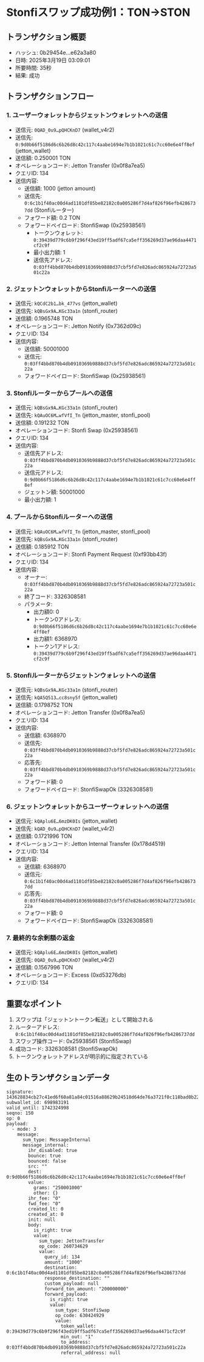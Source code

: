 # Stonfiスワップ成功例1：TON→STON

## トランザクション概要
- ハッシュ: 0b29454e…e62a3a80
- 日時: 2025年3月19日 03:09:01
- 所要時間: 35秒
- 結果: 成功

## トランザクションフロー

### 1. ユーザーウォレットからジェットンウォレットへの送信
- 送信元: `0QAD_0u9…pQHCKnD7` (wallet_v4r2)
- 送信先: `0:9d0b66f5186d6c6b26d8c42c117c4aabe1694e7b1b1021c61c7cc60e6e4ff8ef` (jetton_wallet)
- 送信額: 0.250001 TON
- オペレーションコード: Jetton Transfer (0x0f8a7ea5)
- クエリID: 134
- 送信内容:
  - 送信額: 1000 (jetton amount)
  - 送信先: `0:6c1b1f40ac00d4ad1101df85be82182c0a005286f7d4af826f96efb4286737dd` (Stonfiルーター)
  - フォワード額: 0.2 TON
  - フォワードペイロード: StonfiSwap (0x25938561)
    - トークンウォレット: `0:39439d779c6b9f296f43ed19ff5adf67ca5eff356269d37ae96daa4471cf2c9f`
    - 最小出力額: 1
    - 送信先アドレス: `0:03ff4bbd870b4db0910369b9888d37cbf5fd7e826adc865924a72723a501c22a`

### 2. ジェットンウォレットからStonfiルーターへの送信
- 送信元: `kQCdC2b1…bk_477vs` (jetton_wallet)
- 送信先: `kQBsGx9A…KGc33a1n` (stonfi_router)
- 送信額: 0.1965748 TON
- オペレーションコード: Jetton Notify (0x7362d09c)
- クエリID: 134
- 送信内容:
  - 送信額: 50001000
  - 送信元: `0:03ff4bbd870b4db0910369b9888d37cbf5fd7e826adc865924a72723a501c22a`
  - フォワードペイロード: StonfiSwap (0x25938561)

### 3. Stonfiルーターからプールへの送信
- 送信元: `kQBsGx9A…KGc33a1n` (stonfi_router)
- 送信先: `kQAuOC6M…wfVfI_Tn` (jetton_master, stonfi_pool)
- 送信額: 0.191232 TON
- オペレーションコード: Stonfi Swap (0x25938561)
- クエリID: 134
- 送信内容:
  - 送信先アドレス: `0:03ff4bbd870b4db0910369b9888d37cbf5fd7e826adc865924a72723a501c22a`
  - 送信元アドレス: `0:9d0b66f5186d6c6b26d8c42c117c4aabe1694e7b1b1021c61c7cc60e6e4ff8ef`
  - ジェットン額: 50001000
  - 最小出力額: 1

### 4. プールからStonfiルーターへの送信
- 送信元: `kQAuOC6M…wfVfI_Tn` (jetton_master, stonfi_pool)
- 送信先: `kQBsGx9A…KGc33a1n` (stonfi_router)
- 送信額: 0.185912 TON
- オペレーションコード: Stonfi Payment Request (0xf93bb43f)
- クエリID: 134
- 送信内容:
  - オーナー: `0:03ff4bbd870b4db0910369b9888d37cbf5fd7e826adc865924a72723a501c22a`
  - 終了コード: 3326308581
  - パラメータ:
    - 出力額0: 0
    - トークン0アドレス: `0:9d0b66f5186d6c6b26d8c42c117c4aabe1694e7b1b1021c61c7cc60e6e4ff8ef`
    - 出力額1: 6368970
    - トークン1アドレス: `0:39439d779c6b9f296f43ed19ff5adf67ca5eff356269d37ae96daa4471cf2c9f`

### 5. Stonfiルーターからジェットンウォレットへの送信
- 送信元: `kQBsGx9A…KGc33a1n` (stonfi_router)
- 送信先: `kQA5Q513…cc8sny5f` (jetton_wallet)
- 送信額: 0.1798752 TON
- オペレーションコード: Jetton Transfer (0x0f8a7ea5)
- クエリID: 134
- 送信内容:
  - 送信額: 6368970
  - 送信先: `0:03ff4bbd870b4db0910369b9888d37cbf5fd7e826adc865924a72723a501c22a`
  - 応答先: `0:03ff4bbd870b4db0910369b9888d37cbf5fd7e826adc865924a72723a501c22a`
  - フォワード額: 0
  - フォワードペイロード: StonfiSwapOk (3326308581)

### 6. ジェットンウォレットからユーザーウォレットへの送信
- 送信元: `kQAplu6E…6mzDK0Is` (jetton_wallet)
- 送信先: `kQAD_0u9…pQHCKnD7` (wallet_v4r2)
- 送信額: 0.1721996 TON
- オペレーションコード: Jetton Internal Transfer (0x178d4519)
- クエリID: 134
- 送信内容:
  - 送信額: 6368970
  - 送信元: `0:6c1b1f40ac00d4ad1101df85be82182c0a005286f7d4af826f96efb4286737dd`
  - 応答先: `0:03ff4bbd870b4db0910369b9888d37cbf5fd7e826adc865924a72723a501c22a`
  - フォワード額: 0
  - フォワードペイロード: StonfiSwapOk (3326308581)

### 7. 最終的な余剰額の返金
- 送信元: `kQAplu6E…6mzDK0Is` (jetton_wallet)
- 送信先: `0QAD_0u9…pQHCKnD7` (wallet_v4r2)
- 送信額: 0.1567996 TON
- オペレーションコード: Excess (0xd53276db)
- クエリID: 134

## 重要なポイント
1. スワップは「ジェットントークン転送」として開始される
2. ルーターアドレス: `0:6c1b1f40ac00d4ad1101df85be82182c0a005286f7d4af826f96efb4286737dd`
3. スワップ操作コード: 0x25938561 (StonfiSwap)
4. 成功コード: 3326308581 (StonfiSwapOk)
5. トークンウォレットアドレスが明示的に指定されている

## 生のトランザクションデータ
```
signature: 143628834cb27c41ed6f60a81a84c01516a88629b24518d64de76a3721f0c118bad0b227a07d011fb443b67f77575c103645067dfc8b737bf78b5d560e851102
subwallet_id: 698983191
valid_until: 1742324998
seqno: 150
op: 0
payload:
  - mode: 3
    message:
      sum_type: MessageInternal
      message_internal:
        ihr_disabled: true
        bounce: true
        bounced: false
        src: ""
        dest: 0:9d0b66f5186d6c6b26d8c42c117c4aabe1694e7b1b1021c61c7cc60e6e4ff8ef
        value:
          grams: "250001000"
          other: {}
        ihr_fee: "0"
        fwd_fee: "0"
        created_lt: 0
        created_at: 0
        init: null
        body:
          is_right: true
          value:
            sum_type: JettonTransfer
            op_code: 260734629
            value:
              query_id: 134
              amount: "1000"
              destination: 0:6c1b1f40ac00d4ad1101df85be82182c0a005286f7d4af826f96efb4286737dd
              response_destination: ""
              custom_payload: null
              forward_ton_amount: "200000000"
              forward_payload:
                is_right: true
                value:
                  sum_type: StonfiSwap
                  op_code: 630424929
                  value:
                    token_wallet: 0:39439d779c6b9f296f43ed19ff5adf67ca5eff356269d37ae96daa4471cf2c9f
                    min_out: "1"
                    to_address: 0:03ff4bbd870b4db0910369b9888d37cbf5fd7e826adc865924a72723a501c22a
                    referral_address: null
```
